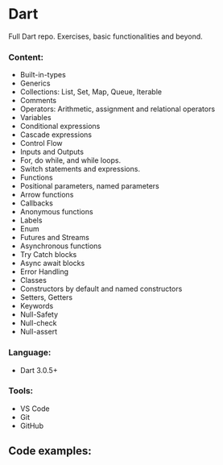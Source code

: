 # Dart

Full Dart repo. Exercises, basic functionalities and beyond.

### Content:

- Built-in-types
- Generics
- Collections: List, Set, Map, Queue, Iterable
- Comments
- Operators: Arithmetic, assignment and relational operators
- Variables
- Conditional expressions
- Cascade expressions
- Control Flow
- Inputs and Outputs
- For, do while, and while loops.
- Switch statements and expressions.
- Functions
- Positional parameters, named parameters
- Arrow functions
- Callbacks
- Anonymous functions
- Labels
- Enum
- Futures and Streams
- Asynchronous functions
- Try Catch blocks
- Async await blocks
- Error Handling
- Classes
- Constructors by default and named constructors
- Setters, Getters
- Keywords
- Null-Safety
- Null-check
- Null-assert

### Language:

- Dart 3.0.5+

### Tools:

- VS Code
- Git
- GitHub

## Code examples:
